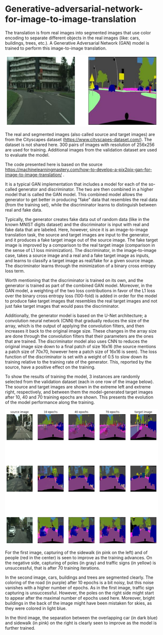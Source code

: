 # Generative-adversarial-network-for-image-to-image-translation

The translation is from real images into segmented images that use color encoding to separate different objects in the real images (like: cars, buildings, trees, etc.). A Generative Adversarial Network (GAN) model is trained to perform this image-to-image translation.

![img1](https://github.com/Morikky/Generative-adversarial-network-for-image-to-image-translation/blob/main/Plots/Example_img_from_dataset.png)

The real and segmented images (also called source and target images) are from the Cityscapes dataset (https://www.cityscapes-dataset.com/). The dataset is not shared here. 300 pairs of images with resolution of 256x256 are used for training. Additional images from the validation dataset are used to evaluate the model. 

The code presented here is based on the source https://machinelearningmastery.com/how-to-develop-a-pix2pix-gan-for-image-to-image-translation/ . 

It is a typical GAN implementation that includes a model for each of the so-called generator and discriminator. The two are then combined in a higher model that is called the GAN model. This combined model allows the generator to get better in producing "fake" data that resembles the real data (from the training set), while the discriminator learns to distinguish between real and fake data. 

Typically, the generator creates fake data out of random data (like in the known MNIST digits dataset) and the discriminator is input with real and fake data that are labeled. Here, however, since it is an image-to-image translation task, the source and target images are input to the generator, and it produces a fake target image out of the source image. The fake target image is improved by a comparison to the real target image (comparison in the sense of L1 loss minimization). The discriminator, in the image-to-image case, takes a source image and a real and a fake target image as inputs, and learns to classify a target image as real/fake for a given source image. The discriminator learns through the minimization of a binary cross entropy loss term. 

Worth mentioning that the discriminator is trained on its own, and the generator is trained as part of the combined GAN model. Moreover, in the GAN model, a weighting of the two loss contributions in favor of the L1 loss over the binary cross entropy loss (100-fold) is added in order for the model to produce fake target images that resembles the real target images and not just fake target images that would pass the discriminator.

Additionally, the generator model is based on the U-Net architecture; a convolution neural network (CNN) that gradually reduces the size of the array, which is the output of applying the convolution filters, and then increases it back to the original image size. These changes in the array size are done through the convolution filters that their parameters are the ones that are trained. The discriminator model also uses CNN to reduces the original image size down to a final patch of size 16x16 (the source mentions a patch size of 70x70, however here a patch size of 16x16 is seen). The loss function of the discriminator is set with a weight of 0.5 to slow down its training relative to the training rate of the generator. This, reported by the source, have a positive effect on the training. 

To show the results of training the model, 3 instances are randomly selected from the validation dataset (each in one row of the image below). The source and target images are shown in the extreme left and extreme right, respectively, and between them the model-generated target images after 10, 40 and 70 training epochs are shown. This presents the evolution of the model performance along the training. 

![image grid](https://github.com/Morikky/Generative-adversarial-network-for-image-to-image-translation/blob/main/Plots/image_grid.png)

For the first image, capturing of the sidewalk (in pink on the left) and of people (red in the center) is seen to improve as the training advances. On the negative side, capturing of poles (in gray) and traffic signs (in yellow) is unsuccessful, that is after 70 training iterations. 

In the second image, cars, buildings and trees are segmented clearly. The coloring of the road (in purple) after 10 epochs is a bit noisy, but this noise vanishes with a higher number of epochs. As in the first image, traffic sign capturing is unsuccessful. However, the poles on the right side might start to appear after the maximal number of epochs used here. Moreover, bright buildings in the back of the image might have been mistaken for skies, as they were colored  in light blue. 

In the third image, the separation between the overlapping car (in dark blue) and sidewalk (in pink) on the right is clearly seen to improve as the model is further trained.  




